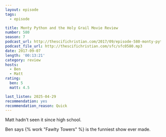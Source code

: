 ```yaml
---
layout: episode
tags:
  - episode

title: Monty Python and the Holy Grail Movie Review
number: 580
season: 7
podcast_url: http://thescifichristian.com/2017/09/episode-580-monty-python-and-the-holy-grail-movie-review/
podcast_file_url: http://thescifichristian.com/sfc/sfc0580.mp3
date: 2017-09-07
length: '00:13:21'
category: review
hosts:
  - Ben
  - Matt
rating:
  ben: 5
  matt: 4.5

last_listen: 2025-04-29
recommendation: yes
recommendation_reason: Quick
---
```


Matt hadn't seen it since high school.

Ben says {% work "Fawlty Towers" %} is the funniest show ever made.